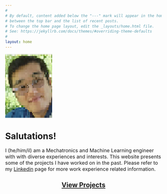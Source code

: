 ```yaml
---
#
# By default, content added below the "---" mark will appear in the home page
# between the top bar and the list of recent posts.
# To change the home page layout, edit the _layouts/home.html file.
# See: https://jekyllrb.com/docs/themes/#overriding-theme-defaults
#
layout: home
---
```

  
  
  <!-- ![Profile Picture](/images/head.png "Profile Picture") -->
  <img src="/images/head.png" alt="Profile Picture" style="height: 30%; width:30%;"/>

  <h1> Salutations! </h1>
  <font size="3">
  I (he/him/il) am a Mechatronics and Machine Learning engineer with with diverse experiences and interests. This website presents some of the projects I have worked on in the past. Please refer to my <a href="https://www.linkedin.com/in/timothy-ko-lee">Linkedin</a> page for more work experience related information.
  </font>
  <br>
  <center><h2><b><a href="/projects/">View Projects</a></b></h2></center>
  





<!-- ---
layout: page
title: Home
permalink: /home/
---

This is the base Jekyll theme. You can find out more info about customizing your Jekyll theme, as well as basic Jekyll usage documentation at [jekyllrb.com](https://jekyllrb.com/)

You can find the source code for Minima at GitHub:
[jekyll][jekyll-organization] /
[minima](https://github.com/jekyll/minima)

You can find the source code for Jekyll at GitHub:
[jekyll][jekyll-organization] /
[jekyll](https://github.com/jekyll/jekyll)


[jekyll-organization]: https://github.com/jekyll

  I (he/him/il) am a Mechatronics and Machine Learning engineer with with diverse experiences and interests.
 -->
